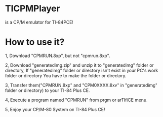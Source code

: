 # TICPMPlayer
is a CP/M emulator for TI-84PCE!

# How to use it?

1, Download "CPMRUN.8xp", but not "cpmrun.8xp".

2, Download "generatedimg.zip" and unzip it to "generatedimg" folder or directory, If "generatedimg" folder or directory isn't exist in your PC's work folder or directory You have to make the folder or directory.

3, Transfer them("CPMRUN.8xp" and "CPM0XXXX.8xv" in "generatedimg" folder or directory) to your TI-84 Plus CE.

4, Execute a program named "CPMRUN" from prgm or arTIfiCE menu.

5, Enjoy your CP/M-80 System on TI-84 Plus CE!
